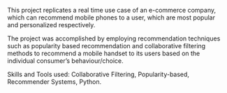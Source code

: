 This project replicates a real time use case of an e-commerce company, which can recommend mobile phones to a user, which are most popular and personalized respectively.

The project was accomplished by employing recommendation techniques such as popularity based recommendation and collaborative filtering methods to recommend a mobile handset to its users based on the individual consumer’s behaviour/choice.

Skills and Tools used: Collaborative Filtering, Popularity-based, Recommender Systems, Python.
